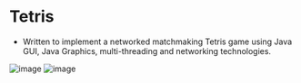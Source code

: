# Tetris

- Written to implement a networked matchmaking Tetris game using Java GUI, Java Graphics, multi-threading and networking technologies.

![image](https://user-images.githubusercontent.com/61379254/152667845-781c93b3-af73-44b6-9bda-4193f460192f.png)
![image](https://user-images.githubusercontent.com/61379254/152667850-e64f57d4-eeee-43c7-8662-37000faa8ff9.png)
